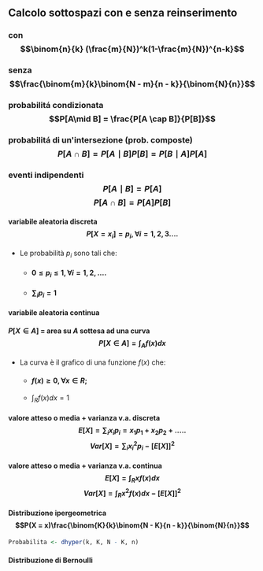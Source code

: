 ## Calcolo sottospazi con e senza reinserimento
### con $$\binom{n}{k} (\frac{m}{N})^k(1-\frac{m}{N})^{n-k}$$

### senza $$\frac{\binom{m}{k}\binom{N - m}{n - k}}{\binom{N}{n}}$$
### probabilitá condizionata $$P[A\mid B] = \frac{P[A \cap B]}{P[B]}$$
### probabilitá di un'intersezione (prob. composte)$$P[A\cap B] = P[A\mid B]P[B] = P[B\mid A]P[A]$$
### eventi indipendenti $$P[A\mid B] = P[A]$$$$P[A\cap B] = P[A]P[B]$$
#### variabile aleatoria discreta $$ P[X = x_i] = p_i, \forall i=1,2,3 .... $$
- Le probabilità $p_i$ sono tali che:
	- #### $0 \leq p_i \leq 1, \forall i=1,2,....$
	- #### $\sum_{i} p_i =1$

#### variabile aleatoria continua 
#### $P[X \in A]$ = area su $A$ sottesa ad una curva $$P[X \in A]=\int_{A}f(x)dx$$
- La curva è il grafico di una funzione $f(x)$ che:
	- #### $f(x)\ge0, \forall x \in R;$
	- $\int_{R}f(x)dx=1$ 

#### valore atteso o media + varianza v.a. discreta $$E[X]=\sum_{i}x_ip_i=x_1p_1+x_2p_2+.....$$ $$Var[X]=\sum_{i}x_i^2p_i-[E[X]]^2$$
#### valore atteso o media + varianza v.a. continua $$E[X]=\int_{R}xf(x)dx$$ $$Var[X]=\int_{R}x^2f(x)dx-[E[X]]^2$$
#### Distribuzione ipergeometrica$$P(X = x)\frac{\binom{K}{k}\binom{N - K}{n - k}}{\binom{N}{n}}$$
```R
Probabilita <- dhyper(k, K, N - K, n)
```
#### Distribuzione di Bernoulli$$$$